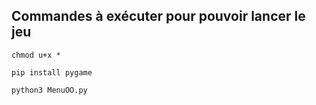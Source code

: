 ## Commandes à exécuter pour pouvoir lancer le jeu 
    chmod u+x *

    pip install pygame

    python3 MenuOO.py
